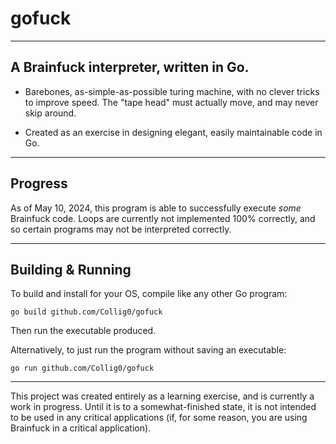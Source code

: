 # gofuck

---

## A Brainfuck interpreter, written in Go.

- Barebones, as-simple-as-possible turing machine, with no clever tricks to improve speed. The "tape head" must actually move, and may never skip around.

- Created as an exercise in designing elegant, easily maintainable code in Go.

---

## Progress

As of May 10, 2024, this program is able to successfully execute *some* Brainfuck code. Loops are currently not implemented 100% correctly, and so certain programs may not be interpreted correctly.

---

## Building & Running

To build and install for your OS, compile like any other Go program:

```
go build github.com/Collig0/gofuck
```

Then run the executable produced.

Alternatively, to just run the program without saving an executable:

```
go run github.com/Collig0/gofuck
```

---

This project was created entirely as a learning exercise, and is currently a work in progress. Until it is to a somewhat-finished state, it is not intended to be used in any critical applications (if, for some reason, you are using Brainfuck in a critical application).
